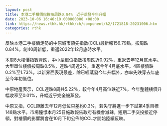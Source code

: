 ```yaml
---
layout: post
title: 本港二手樓價指數按周跌0.84%　近乎蒸發今年升幅
date: 2023-10-06 16:46:10.000000000 +08:00
link: https://news.rthk.hk/rthk/ch/component/k2/1721818-20231006.htm
categories: rthk
---
```


反映本港二手樓價走勢的中原城市領先指數(CCL)最新報156.79點，按周跌0.84%，創40周新低，重返2022年12月底時水平。

本周8大樓價指數齊跌，中小型單位指數按周跌近0.92%，重返去年12月底水平。大型單位樓價按周跌0.5%，連跌4周近2%，重返今年4月底水平。4區樓價跌0.2%至1.73%，以新界西表現最差，除已經蒸發今年升幅外，亦率先跌穿去年底至今年初低位。

中原地產表示，CCL連跌8周共5.22%，較今年4月高位跌近7%，今年整體樓價升幅收窄至0.01%，升幅近乎完全被蒸發。

中原又指，CCL距離去年12月低位只差約0.3%，若失守將進一步下試第4季目標148點水平。市場憧憬本月25日施政報告政府有機會減辣，短期二手交投接近停頓，對樓價的影響將會在10月下旬公佈的CCL才開始陸續反映。
